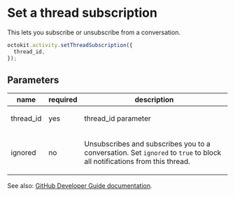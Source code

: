 # Set a thread subscription

This lets you subscribe or unsubscribe from a conversation.

```js
octokit.activity.setThreadSubscription({
  thread_id,
});
```

## Parameters

<table>
  <thead>
    <tr>
      <th>name</th>
      <th>required</th>
      <th>description</th>
    </tr>
  </thead>
  <tbody>
    <tr><td>thread_id</td><td>yes</td><td>

thread_id parameter

</td></tr>
<tr><td>ignored</td><td>no</td><td>

Unsubscribes and subscribes you to a conversation. Set `ignored` to `true` to block all notifications from this thread.

</td></tr>
  </tbody>
</table>

See also: [GitHub Developer Guide documentation](endpoint.documentationUrl).
